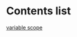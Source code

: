 Contents list
=====

[variable scope](https://github.com/0oneo/TechWriting/blob/master/js/lang/var_scope.md)
